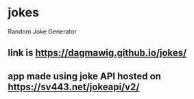 # jokes
Random Joke Generator

## link is https://dagmawig.github.io/jokes/

## app made using joke API hosted on https://sv443.net/jokeapi/v2/
